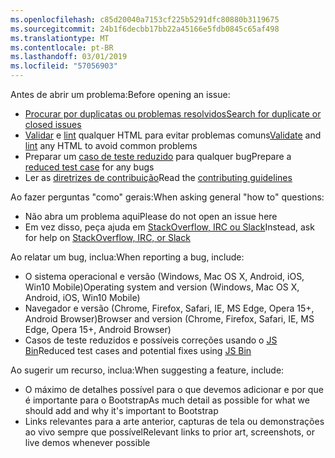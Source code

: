 ```yaml
---
ms.openlocfilehash: c85d20040a7153cf225b5291dfc80880b3119675
ms.sourcegitcommit: 24b1f6decbb17bb22a45166e5fdb0845c65af498
ms.translationtype: MT
ms.contentlocale: pt-BR
ms.lasthandoff: 03/01/2019
ms.locfileid: "57056903"
---
```

<span data-ttu-id="c9482-101">Antes de abrir um problema:</span><span class="sxs-lookup"><span data-stu-id="c9482-101">Before opening an issue:</span></span>

- [<span data-ttu-id="c9482-102">Procurar por duplicatas ou problemas resolvidos</span><span class="sxs-lookup"><span data-stu-id="c9482-102">Search for duplicate or closed issues</span></span>](https://github.com/twbs/bootstrap/issues?utf8=%E2%9C%93&q=is%3Aissue)
- <span data-ttu-id="c9482-103">[Validar](http://validator.w3.org/nu/) e [lint](https://github.com/twbs/bootlint#in-the-browser) qualquer HTML para evitar problemas comuns</span><span class="sxs-lookup"><span data-stu-id="c9482-103">[Validate](http://validator.w3.org/nu/) and [lint](https://github.com/twbs/bootlint#in-the-browser) any HTML to avoid common problems</span></span>
- <span data-ttu-id="c9482-104">Preparar um [caso de teste reduzido](https://css-tricks.com/reduced-test-cases/) para qualquer bug</span><span class="sxs-lookup"><span data-stu-id="c9482-104">Prepare a [reduced test case](https://css-tricks.com/reduced-test-cases/) for any bugs</span></span>
- <span data-ttu-id="c9482-105">Ler as [diretrizes de contribuição](https://github.com/twbs/bootstrap/blob/master/CONTRIBUTING.md)</span><span class="sxs-lookup"><span data-stu-id="c9482-105">Read the [contributing guidelines](https://github.com/twbs/bootstrap/blob/master/CONTRIBUTING.md)</span></span>

<span data-ttu-id="c9482-106">Ao fazer perguntas "como" gerais:</span><span class="sxs-lookup"><span data-stu-id="c9482-106">When asking general "how to" questions:</span></span>

- <span data-ttu-id="c9482-107">Não abra um problema aqui</span><span class="sxs-lookup"><span data-stu-id="c9482-107">Please do not open an issue here</span></span>
- <span data-ttu-id="c9482-108">Em vez disso, peça ajuda em [StackOverflow, IRC ou Slack](https://github.com/twbs/bootstrap/blob/master/README.md#community)</span><span class="sxs-lookup"><span data-stu-id="c9482-108">Instead, ask for help on [StackOverflow, IRC, or Slack](https://github.com/twbs/bootstrap/blob/master/README.md#community)</span></span>

<span data-ttu-id="c9482-109">Ao relatar um bug, inclua:</span><span class="sxs-lookup"><span data-stu-id="c9482-109">When reporting a bug, include:</span></span>

- <span data-ttu-id="c9482-110">O sistema operacional e versão (Windows, Mac OS X, Android, iOS, Win10 Mobile)</span><span class="sxs-lookup"><span data-stu-id="c9482-110">Operating system and version (Windows, Mac OS X, Android, iOS, Win10 Mobile)</span></span>
- <span data-ttu-id="c9482-111">Navegador e versão (Chrome, Firefox, Safari, IE, MS Edge, Opera 15+, Android Browser)</span><span class="sxs-lookup"><span data-stu-id="c9482-111">Browser and version (Chrome, Firefox, Safari, IE, MS Edge, Opera 15+, Android Browser)</span></span>
- <span data-ttu-id="c9482-112">Casos de teste reduzidos e possíveis correções usando o [JS Bin](https://jsbin.com)</span><span class="sxs-lookup"><span data-stu-id="c9482-112">Reduced test cases and potential fixes using [JS Bin](https://jsbin.com)</span></span>

<span data-ttu-id="c9482-113">Ao sugerir um recurso, inclua:</span><span class="sxs-lookup"><span data-stu-id="c9482-113">When suggesting a feature, include:</span></span>

- <span data-ttu-id="c9482-114">O máximo de detalhes possível para o que devemos adicionar e por que é importante para o Bootstrap</span><span class="sxs-lookup"><span data-stu-id="c9482-114">As much detail as possible for what we should add and why it's important to Bootstrap</span></span>
- <span data-ttu-id="c9482-115">Links relevantes para a arte anterior, capturas de tela ou demonstrações ao vivo sempre que possível</span><span class="sxs-lookup"><span data-stu-id="c9482-115">Relevant links to prior art, screenshots, or live demos whenever possible</span></span>
